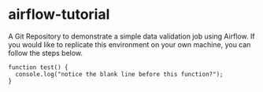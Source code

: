 # airflow-tutorial
A Git Repository to demonstrate a simple data validation job using Airflow. If you would like to replicate this environment on your own machine, you can follow the steps below. 

```
function test() {
  console.log("notice the blank line before this function?");
}
```
